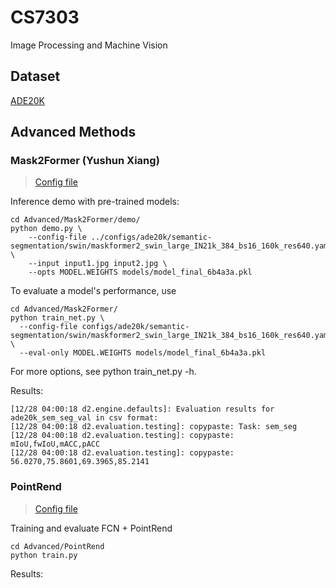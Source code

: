 # CS7303

Image Processing and Machine Vision

## Dataset

[ADE20K](https://ade20k.csail.mit.edu)

## Advanced Methods

### Mask2Former (Yushun Xiang)

> [Config file](Advanced/Mask2Former/configs/ade20k/semantic-segmentation/swin/maskformer2_swin_large_IN21k_384_bs16_160k_res640.yaml)

Inference demo with pre-trained models:

```shell
cd Advanced/Mask2Former/demo/
python demo.py \
    --config-file ../configs/ade20k/semantic-segmentation/swin/maskformer2_swin_large_IN21k_384_bs16_160k_res640.yaml \
    --input input1.jpg input2.jpg \
    --opts MODEL.WEIGHTS models/model_final_6b4a3a.pkl
```

To evaluate a model's performance, use

```shell
cd Advanced/Mask2Former/
python train_net.py \
  --config-file configs/ade20k/semantic-segmentation/swin/maskformer2_swin_large_IN21k_384_bs16_160k_res640.yaml \
  --eval-only MODEL.WEIGHTS models/model_final_6b4a3a.pkl
```

For more options, see python train_net.py -h.

Results:

```log
[12/28 04:00:18 d2.engine.defaults]: Evaluation results for ade20k_sem_seg_val in csv format:
[12/28 04:00:18 d2.evaluation.testing]: copypaste: Task: sem_seg
[12/28 04:00:18 d2.evaluation.testing]: copypaste: mIoU,fwIoU,mACC,pACC
[12/28 04:00:18 d2.evaluation.testing]: copypaste: 56.0270,75.8601,69.3965,85.2141
```

### PointRend

> [Config file](Advanced/PointRend/configs/pointrend_semantic_R_101_FPN_1x_cityscapes.yaml)

Training and evaluate FCN + PointRend
```shell
cd Advanced/PointRend
python train.py
```

Results:
```log
```
